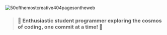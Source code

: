  ![50ofthemostcreative404pagesontheweb](https://github.com/user-attachments/assets/582ad0c1-94dd-41d5-b4ba-a727552ff458)

> ### 🚀  Enthusiastic student programmer exploring the cosmos of coding, one commit at a time!  🌟
